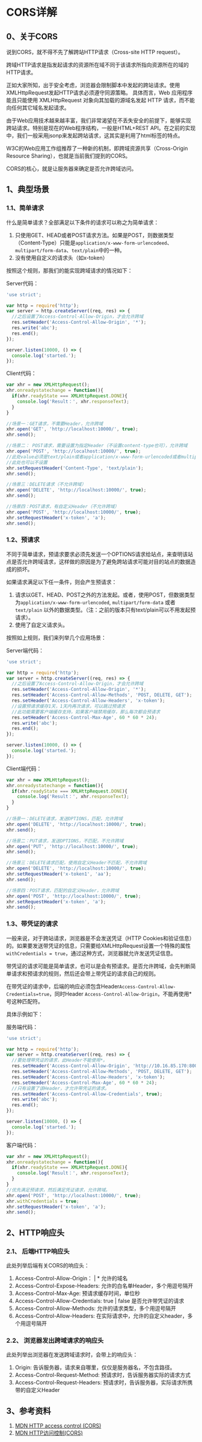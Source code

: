 # CORS详解
## 0、关于CORS

说到CORS，就不得不先了解跨站HTTP请求（Cross-site HTTP request）。

跨域HTTP请求是指发起请求的资源所在域不同于该请求所指向资源所在的域的HTTP请求。

正如大家所知，出于安全考虑，浏览器会限制脚本中发起的跨站请求。使用XMLHttpRequest发起HTTP请求必须遵守同源策略。 具体而言，Web 应用程序能且只能使用 XMLHttpRequest 对象向其加载的源域名发起 HTTP 请求，而不能向任何其它域名发起请求。

由于Web应用技术越来越丰富，我们非常渴望在不丢失安全的前提下，能够实现跨站请求。特别是现在的Web程序结构，一般是HTML+REST API。在之前的实现中，我们一般采用jsonp来发起跨站请求，这其实是利用了html标签的特点。

W3C的Web应用工作组推荐了一种新的机制，即跨域资源共享（Cross-Origin Resource Sharing），也就是当前我们提到的CORS。 

CORS的核心，就是让服务器来确定是否允许跨域访问。

## 1、典型场景

### 1.1、简单请求

什么是简单请求？全部满足以下条件的请求可以称之为简单请求：

1. 只使用GET、HEAD或者POST请求方法。如果是POST，则数据类型（Content-Type）只能是``application/x-www-form-urlencodeed``、``multipart/form-data``、``text/plain``中的一种。
2. 没有使用自定义的请求头（如x-token）

按照这个规则，那我们的能实现跨域请求的情况如下：

Server代码：

```javascript
'use strict';

var http = require('http');
var server = http.createServer((req, res) => {
  //之后设置了Access-Control-Allow-Origin，才会允许跨域
  res.setHeader('Access-Control-Allow-Origin', '*');
  res.write('abc');
  res.end();
});

server.listen(10000, () => {
  console.log('started.');
});
```
Client代码：

```javascript
var xhr = new XMLHttpRequest();
xhr.onreadystatechange = function(){
  if(xhr.readyState === XMLHttpRequest.DONE){
    console.log('Result：', xhr.responseText);
  }
}

//场景一：GET请求，不需要Header，允许跨域
xhr.open('GET', 'http://localhost:10000/', true);
xhr.send();

//场景二： POST请求，需要设置为指定Header（不设置content-type也可），允许跨域
xhr.open('POST', 'http://localhost:10000/', true);
//此处value必须是text/plain或者application/x-www-form-urlencoded或者multipart/form-data。
//此处也可以不设置
xhr.setRequestHeader('Content-Type', 'text/plain');
xhr.send();

//场景三：DELETE请求（不允许跨域）
xhr.open('DELETE', 'http://localhost:10000/', true);
xhr.send();

//场景四：POST请求，有自定义Header（不允许跨域）
xhr.open('POST', 'http://localhost:10000/', true);
xhr.setRequestHeader('x-token', 'a');
xhr.send();
```

### 1.2、预请求

不同于简单请求，预请求要求必须先发送一个OPTIONS请求给站点，来查明该站点是否允许跨域请求，这样做的原因是为了避免跨站请求可能对目的站点的数据造成的损坏。

如果请求满足以下任一条件，则会产生预请求：

1. 请求以GET、HEAD、POST之外的方法发起。或者，使用POST，但数据类型为``application/x-www-form-urlencoded``, ``multipart/form-data`` 或者 ``text/plain`` 以外的数据类型。（注：之前的版本只有text/plain可以不用发起预请求）。
2. 使用了自定义请求头。

按照如上规则，我们来列举几个应用场景：

Server端代码：

```javascript
'use strict';

var http = require('http');
var server = http.createServer((req, res) => {
  //之后设置了Access-Control-Allow-Origin，才会允许跨域
  res.setHeader('Access-Control-Allow-Origin', '*');
  res.setHeader('Access-Control-Allow-Methods', 'POST, DELETE, GET');
  res.setHeader('Access-Control-Allow-Headers', 'x-token');
  //设置预请求缓存1天，1天内再次请求，可以跳过预请求
  //此功能需要客户端缓存支持，如果客户端禁用缓存，那么每次都会预请求
  res.setHeader('Access-Control-Max-Age', 60 * 60 * 24); 
  res.write('abc');
  res.end();
});

server.listen(10000, () => {
  console.log('started.');
});
```

Client端代码：

```javascript
var xhr = new XMLHttpRequest();
xhr.onreadystatechange = function(){
  if(xhr.readyState === XMLHttpRequest.DONE){
    console.log('Result：', xhr.responseText);
  }
}

//场景一：DELETE请求，发送OPTIONS，匹配，允许跨域
xhr.open('DELETE', 'http://localhost:10000/', true);
xhr.send();

//场景二：PUT请求，发送OPTIONS，不匹配，不允许跨域
xhr.open('PUT', 'http://localhost:10000/', true);
xhr.send();

//场景三：DELETE请求匹配，使用自定义Header不匹配，不允许跨域
xhr.open('DELETE', 'http://localhost:10000/', true);
xhr.setRequestHeader('x-token1', 'aa');
xhr.send();

//场景四：POST请求，匹配的自定义Header，允许跨域
xhr.open('POST', 'http://localhost:10000/', true);
xhr.setRequestHeader('x-token', 'a');
xhr.send();
```

### 1.3、带凭证的请求

一般来说，对于跨站请求，浏览器是不会发送凭证（HTTP Cookies和验证信息）的。如果要发送带凭证的信息，只需要给XMLHttpRequest设置一个特殊的属性``withCredentials = true``，通过这种方式，浏览器就允许发送凭证信息。

带凭证的请求可能是简单请求，也可以是会有预请求。是否允许跨域，会先判断简单请求和预请求的规则，然后还会带上带凭证的请求自己的规则。

在带凭证的请求中，后端的响应必须包含Header``Access-Control-Allow-Credentials=true``，同时Header ``Access-Control-Allow-Origin``，不能再使用*号这种匹配符。

具体示例如下：

服务端代码：

```javascript 
'use strict';

var http = require('http');
var server = http.createServer((req, res) => {
  //要处理带凭证的请求，此Header不能使用*。
  res.setHeader('Access-Control-Allow-Origin', 'http://10.16.85.170:8000');
  res.setHeader('Access-Control-Allow-Methods', 'POST, DELETE, GET');
  res.setHeader('Access-Control-Allow-Headers', 'x-token');
  res.setHeader('Access-Control-Max-Age', 60 * 60 * 24); 
  //只有设置了该Header，才允许带凭证的请求。
  res.setHeader('Access-Control-Allow-Credentials', true);
  res.write('abc');
  res.end();
});

server.listen(10000, () => {
  console.log('started.');
});
```

客户端代码：

```javascript
var xhr = new XMLHttpRequest();
xhr.onreadystatechange = function(){
  if(xhr.readyState === XMLHttpRequest.DONE){
    console.log('Result：', xhr.responseText);
  }
}
//优先满足预请求，然后满足凭证请求，允许跨域。
xhr.open('POST', 'http://localhost:10000/', true);
xhr.withCredentials = true;
xhr.setRequestHeader('x-token', 'a');
xhr.send();
```
## 2、HTTP响应头

### 2.1、 后端HTTP响应头

此处列举后端有关CORS的响应头：

1. Access-Control-Allow-Origin： <origin> | *  允许的域名
2. Access-Control-Expose-Headers: <headers> 允许的白名单Header，多个用逗号隔开
3. Access-Control-Max-Age: <delta-seconds>  预请求缓存时间，单位秒
4. Access-Control-Allow-Credentials: true | false  是否允许带凭证的请求
5. Access-Control-Allow-Methods: <methods> 允许的请求类型，多个用逗号隔开
6. Access-Control-Allow-Headers: <headers> 在实际请求中，允许的自定义header，多个用逗号隔开

### 2.2、 浏览器发出跨域请求的响应头

此处列举出浏览器在发送跨域请求时，会带上的响应头：

1. Origin: <origin> 告诉服务器，请求来自哪里，仅仅是服务器名，不包含路径。
2. Access-Control-Request-Method: <method> 预请求时，告诉服务器实际的请求方式
3. Access-Control-Request-Headers: <headers> 预请求时，告诉服务器，实际请求所携带的自定义Header


## 3、参考资料

1. [MDN HTTP access control (CORS)](https://developer.mozilla.org/en-US/docs/Web/HTTP/Access_control_CORS#Preflighted_requests)
2. [MDN HTTP访问控制(CORS)](https://developer.mozilla.org/zh-CN/docs/Web/HTTP/Access_control_CORS)